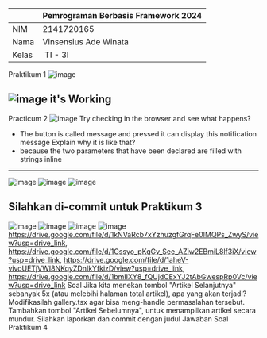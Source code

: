 |  | Pemrograman Berbasis Framework 2024 |
|--|--|
| NIM |  2141720165|
| Nama |  Vinsensius Ade Winata |
| Kelas | TI - 3I |

Praktikum 1
![image](https://drive.google.com/uc?export=view&id=1QPjFCLUEeucqTU3Ps8L8-qRwI8nibwlZ)

![image](https://drive.google.com/uc?export=view&id=1Gkz6you4Zg4knSxbu9Rt0dHItMahoBsk)
it's Working
------------------------------------------------------
Practicum 2
![image](https://drive.google.com/uc?export=view&id=1Ne4X86y-Dj3AYZJmXvUPmIuppuLyH3uN)
Try checking in the browser and see what happens?
- The button is called message and pressed it can display this notification message
Explain why it is like that?
- because the two parameters that have been declared are filled with strings inline
-----------------------------------------------------
![image](https://drive.google.com/uc?export=view&id=1X_85stQapNDt0O30qFqoXYhKwND94FIO)
![image](https://drive.google.com/uc?export=view&id=1UWjLE2Ct_zkhY-QY88oRDx_zr02sezzE)
![image](https://drive.google.com/uc?export=view&id=1gBUgExDKdh78delqWb1TuQIMFHTgHVe4)

Silahkan di-commit untuk Praktikum 3
------------------------------------------------------
![image](https://drive.google.com/uc?export=view&id=1kNVaRcb7xYzhuzgfGrqFe0IMQPs_ZwyS)
![image](https://drive.google.com/uc?export=view&id=1Gssyo_pKqGv_See_AZiw2EBmiL8lf3iX)
![image](https://drive.google.com/uc?export=view&id=1aheV-vivoUETjVWI8NKqyZDnIkYfkizD)
![image](https://drive.google.com/uc?export=view&id=1bmIIXY8_fQUjdCExYJ2tAbGwespRp0Vc)
https://drive.google.com/file/d/1kNVaRcb7xYzhuzgfGrqFe0IMQPs_ZwyS/view?usp=drive_link, https://drive.google.com/file/d/1Gssyo_pKqGv_See_AZiw2EBmiL8lf3iX/view?usp=drive_link, https://drive.google.com/file/d/1aheV-vivoUETjVWI8NKqyZDnIkYfkizD/view?usp=drive_link, https://drive.google.com/file/d/1bmIIXY8_fQUjdCExYJ2tAbGwespRp0Vc/view?usp=drive_link
Soal
Jika kita menekan tombol "Artikel Selanjutnya" sebanyak 5x (atau melebihi halaman total artikel), apa yang akan terjadi?
Modifikasilah gallery.tsx agar bisa meng-handle permasalahan tersebut.
Tambahkan tombol "Artikel Sebelumnya", untuk menampilkan artikel secara mundur.
Silahkan laporkan dan commit dengan judul Jawaban Soal Praktikum 4
